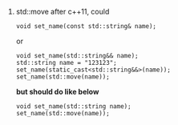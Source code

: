 1. std::move
    after c++11, could

    `void set_name(const std::string& name);`

    or

    ```
    void set_name(std::string&& name);
    std::string name = "123123";
    set_name(static_cast<std::string&&>(name));
    set_name(std::move(name));
    ```
    **but should do like below**
    ```
    void set_name(std::string name);
    set_name(std::move(name));
    ```
